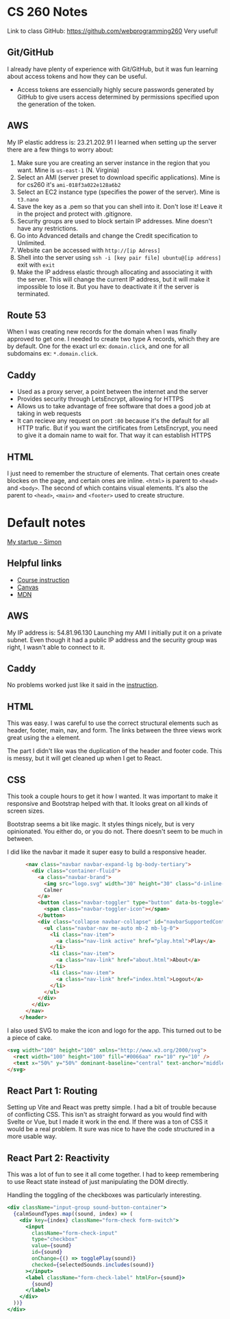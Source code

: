 # CS 260 Notes
Link to class GitHub: https://github.com/webprogramming260
Very useful!

## Git/GitHub
I already have plenty of experience with Git/GitHub, but it was fun learning about access tokens and how they can be useful.

- Access tokens are essencially highly secure passwords generated by GitHub to give users access determined by permissions specified upon the generation of the token.

## AWS
My IP elastic address is: 23.21.202.91 I learned when setting up the server there are a few things to worry about:
1. Make sure you are creating an server instance in the region that you want. Mine is `us-east-1` (N. Virginia)
2. Select an AMI (server preset to download specific applications). Mine is for cs260 it's `ami-018f3a022e128a6b2`
3. Select an EC2 instance type (specifies the power of the server). Mine is `t3.nano`
4. Save the key as a .pem so that you can shell into it. Don't lose it! Leave it in the project and protect with .gitignore.
5. Security groups are used to block sertain IP addresses. Mine doesn't have any restrictions.
6. Go into Advanced details and change the Credit specification to Unlimited.
7. Website can be accessed with `http://[ip Adress]`
8. Shell into the server using `ssh -i [key pair file] ubuntu@[ip address]` exit with `exit`
9. Make the IP address elastic through allocating and associating it with the server. This will change the current IP address, but it will make it impossible to lose it. But you have to deactivate it if the server is terminated.

## Route 53
When I was creating new records for the domain when I was finally approved to get one. I needed to create two type A records, which they are by default. One for the exact url ex: `domain.click`, and one for all subdomains ex: `*.domain.click`.

## Caddy
* Used as a proxy server, a point between the internet and the server
* Provides security through LetsEncrypt, allowing for HTTPS
* Allows us to take advantage of free software that does a good job at taking in web requests
* It can recieve any request on port `:80` because it's the default for all HTTP trafic. But if you want the cirtificates from LetsEncrypt, you need to give it a domain name to wait for. That way it can establish HTTPS

## HTML
I just need to remember the structure of elements. That certain ones create blockes on the page, and certain ones are inline. `<html>` is parent to `<head>` and `<body>`. The second of which contains visual elements. It's also the parent to `<head>`, `<main>` and `<footer>` used to create structure.

# Default notes
[My startup - Simon](https://simon.cs260.click)

## Helpful links

- [Course instruction](https://github.com/webprogramming260)
- [Canvas](https://byu.instructure.com)
- [MDN](https://developer.mozilla.org)

## AWS

My IP address is: 54.81.96.130
Launching my AMI I initially put it on a private subnet. Even though it had a public IP address and the security group was right, I wasn't able to connect to it.

## Caddy

No problems worked just like it said in the [instruction](https://github.com/webprogramming260/.github/blob/main/profile/webServers/https/https.md).

## HTML

This was easy. I was careful to use the correct structural elements such as header, footer, main, nav, and form. The links between the three views work great using the `a` element.

The part I didn't like was the duplication of the header and footer code. This is messy, but it will get cleaned up when I get to React.

## CSS

This took a couple hours to get it how I wanted. It was important to make it responsive and Bootstrap helped with that. It looks great on all kinds of screen sizes.

Bootstrap seems a bit like magic. It styles things nicely, but is very opinionated. You either do, or you do not. There doesn't seem to be much in between.

I did like the navbar it made it super easy to build a responsive header.

```html
      <nav class="navbar navbar-expand-lg bg-body-tertiary">
        <div class="container-fluid">
          <a class="navbar-brand">
            <img src="logo.svg" width="30" height="30" class="d-inline-block align-top" alt="" />
            Calmer
          </a>
          <button class="navbar-toggler" type="button" data-bs-toggle="collapse" data-bs-target="#navbarSupportedContent">
            <span class="navbar-toggler-icon"></span>
          </button>
          <div class="collapse navbar-collapse" id="navbarSupportedContent">
            <ul class="navbar-nav me-auto mb-2 mb-lg-0">
              <li class="nav-item">
                <a class="nav-link active" href="play.html">Play</a>
              </li>
              <li class="nav-item">
                <a class="nav-link" href="about.html">About</a>
              </li>
              <li class="nav-item">
                <a class="nav-link" href="index.html">Logout</a>
              </li>
            </ul>
          </div>
        </div>
      </nav>
    </header>
```

I also used SVG to make the icon and logo for the app. This turned out to be a piece of cake.

```html
<svg width="100" height="100" xmlns="http://www.w3.org/2000/svg">
  <rect width="100" height="100" fill="#0066aa" rx="10" ry="10" />
  <text x="50%" y="50%" dominant-baseline="central" text-anchor="middle" font-size="72" font-family="Arial" fill="white">C</text>
</svg>
```

## React Part 1: Routing

Setting up Vite and React was pretty simple. I had a bit of trouble because of conflicting CSS. This isn't as straight forward as you would find with Svelte or Vue, but I made it work in the end. If there was a ton of CSS it would be a real problem. It sure was nice to have the code structured in a more usable way.

## React Part 2: Reactivity

This was a lot of fun to see it all come together. I had to keep remembering to use React state instead of just manipulating the DOM directly.

Handling the toggling of the checkboxes was particularly interesting.

```jsx
<div className="input-group sound-button-container">
  {calmSoundTypes.map((sound, index) => (
    <div key={index} className="form-check form-switch">
      <input
        className="form-check-input"
        type="checkbox"
        value={sound}
        id={sound}
        onChange={() => togglePlay(sound)}
        checked={selectedSounds.includes(sound)}
      ></input>
      <label className="form-check-label" htmlFor={sound}>
        {sound}
      </label>
    </div>
  ))}
</div>
```
